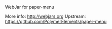 WebJar for paper-menu

More info: http://webjars.org
Upstream:  https://github.com/PolymerElements/paper-menu
